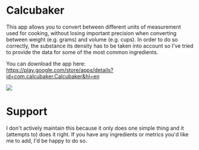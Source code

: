 # Calcubaker
This app allows you to convert between different units of measurement used for cooking, without losing important precision when converting between weight (e.g. grams) and volume (e.g. cups). In order to do so correctly, the substance its density has to be taken into account so I've tried to provide the data for some of the most common ingredients.

You can download the app here: https://play.google.com/store/apps/details?id=com.calcubaker.Calcubaker&hl=en

![](https://user-images.githubusercontent.com/2777107/64195450-66a58900-ce79-11e9-8eb2-cee5f04dcd22.png)

# Support
I don't actively maintain this because it only does one simple thing and it (attempts to) does it right. If you have any ingredients or metrics you'd like me to add, I'd be happy to do so.
